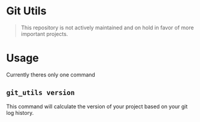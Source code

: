 # Git Utils
> This repository is not actively maintained and on hold in favor of more important projects.
# Usage
Currently theres only one command
## `git_utils version`
This command will calculate the version of your project based on your git log history.
